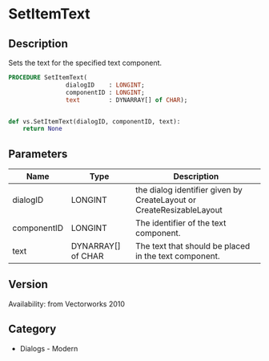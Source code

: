# SetItemText

## Description
Sets the text for the specified text component.

```pascal
PROCEDURE SetItemText(
				dialogID    : LONGINT;
				componentID : LONGINT;
				text        : DYNARRAY[] of CHAR);
```

```python

def vs.SetItemText(dialogID, componentID, text):
    return None
```

## Parameters
|Name|Type|Description|
|---|---|---|
|dialogID|LONGINT|the dialog identifier given by CreateLayout or CreateResizableLayout|
|componentID|LONGINT|The identifier of the text component.|
|text|DYNARRAY[] of CHAR|The text that should be placed in the text component.|

## Version
Availability: from Vectorworks 2010
## Category
* Dialogs - Modern

